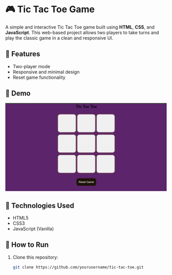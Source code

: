 # 🎮 Tic Tac Toe Game

A simple and interactive Tic Tac Toe game built using **HTML**, **CSS**, and **JavaScript**. This web-based project allows two players to take turns and play the classic game in a clean and responsive UI.

## 🔧 Features
- Two-player mode
- Responsive and minimal design
- Reset game functionality

## 📸 Demo
![Game Screenshot](tic-tac-toe.png) <!-- Replace with your own screenshot image -->

## 🚀 Technologies Used
- HTML5
- CSS3
- JavaScript (Vanilla)

## 📂 How to Run
1. Clone this repository:
   ```bash
   git clone https://github.com/yourusername/tic-tac-toe.git

